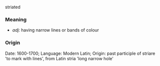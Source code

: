 striated
### Meaning
+ _adj_: having narrow lines or bands of colour

### Origin

Date: 1600-1700; Language: Modern Latin; Origin: past participle of striare 'to mark with lines', from Latin stria 'long narrow hole'

